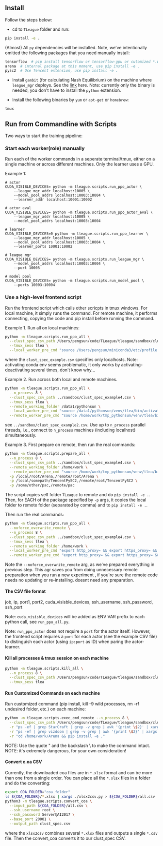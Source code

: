 ## Install
Follow the steps below:

* cd to `TLeague` folder and run:
```bash
pip install -e .
```
(Almost) All `py` dependencies will be installed.
Note, we've intentionally omitted the following packages that you need manually install:
```bash
tensorflow  # pip install tensorflow or tensorflow-gpu or cutomized *.whl
arena  # internal package at this moment, use pip install -e .
pysc2  # Use Tencent extension, use pip install -e .
```

* Install `gambit` (for calculating Nash Equilibrium) on the machine where `league_mgr` deploys.
See the [link](https://gambitproject.readthedocs.io/en/latest/build.html#general-information) here.
Note: currently only the binary is needed,
you don't have to install the `python` extension.

* Install the following binaries by `yum` or `apt-get` or `homebrew`:
```bash
tmux
```

## Run from Commandline with Scripts

Two ways to start the training pipeline:

### Start each worker(role) manually
Run each of the worker commands in a seperate terminal/tmux,
either on a single machine or across different machines.
Only the learner uses a GPU.

Example 1:
```
# actor
CUDA_VISIBLE_DEVICES= python -m tleague.scripts.run_ppo_actor \
    --league_mgr_addr localhost:10005 \
    --model_pool_addrs localhost:10003:10004 \
    --learner_addr localhost:10001:10002

# actor eval
CUDA_VISIBLE_DEVICES= python -m tleague.scripts.run_ppo_actor_eval \
    --league_mgr_addr localhost:10005 \
    --model_pool_addrs localhost:10003:10004

# learner
CUDA_VISIBLE_DEVICES=0 python -m tleague.scripts.run_ppo_learner \
    --league_mgr_addr localhost:10005 \
    --model_pool_addrs localhost:10003:10004 \
    --learner_ports 10001:10002

# league mgr
CUDA_VISIBLE_DEVICES= python -m tleague.scripts.run_league_mgr \
    --model_pool_addrs localhost:10003:10004 \
    --port 10005

# model pool
CUDA_VISIBLE_DEVICES= python -m tleague.scripts.run_model_pool \
    --ports 10003:10004
```

### Use a high-level frontend script
Run the frontend script which calls other scricpts in tmux windows.
For local machine, it simply runs the command.
For remote machine, it performs connecting, copying the code and pip install before running the command.

Example 1.
Run all on local machines:
```bash
python -m tleague.scripts.run_ppo_all \
  --clust_spec_csv_path /Users/pengsun/code/TLeague/tleague/sandbox/clust_spec_example.csv \
  --tmux_sess tlea \
  --local_worker_pre_cmd "source /Users/pengsun/miniconda3/etc/profile.d/conda.sh && conda activate tlea && conda deactivate && conda activate tlea && "
```
where the `clust_spec_example.csv` specifies only localhosts.
Note: activating conda env seems problematic,
it only works by activating-deactivating several times,
don't know why...

Example 2.
Run across both local and remote machines.
```bash
python -m tleague.scripts.run_ppo_all \
  --n_process 8 \
  --clust_spec_csv_path ../sandbox/clust_spec_example4.csv \
  --tmux_sess tlea \
  --remote_working_folder /data1/pythonsun \
  --local_worker_pre_cmd "source /data1/pythonsun/venv/tlea/bin/activate && " \
  --remote_worker_pre_cmd "source /home/work/tmp_pythonsun/venv/tlea/bin/activate && "
```
see `../sandbox/clust_spec_example2.csv`.
Use up to `n_process` parallel threads,
i.e., connect to `n_process` machines (including localhost) simultaneously.

Example 3. First prepare on remote, then run the real commands:
```bash
python -m tleague.scripts.prepare_all \
  --n_process 8 \
  --clust_spec_csv_path ../sandbox/clust_spec_example4.csv \
  --remote_working_folder /home/work \
  --remote_worker_pre_cmd "source /home/work/tmp_pythonsun/venv/tlea/bin/activate && " \
  -p /local/root/Arena,/remote/root/Arena \
  -p /local/somepath/TencentPySC2,/remote/root/TencentPySC2 \
  -p /some/other/pac,/remote/pac
```
The script copies self folder `TLeague` to remote and do `pip install -e .`.
Then, for EACH of the package specified by `-p` args,
it copies the local folder to remote folder (separated by comma) and to `pip install -e .`.

Then run the real commands:
```bash
python -m tleague.scripts.run_ppo_all \
  --noforce_overwrite_remote \
  --n_process 8 \
  --clust_spec_csv_path ../sandbox/clust_spec_example4.csv \
  --tmux_sess tlea \
  --remote_working_folder /home/work \
  --local_worker_pre_cmd "export http_proxy= && export https_proxy= && source /data1/pythonsun/venv/tlea/bin/activate && " \
  --remote_worker_pre_cmd "export http_proxy= && export https_proxy= && source /home/work/tmp_pythonsun/venv/tlea/bin/activate && "
```
Note the `--noforce_overwrite_remote` arg,
as we've prepared everything in previous step.
This agr saves you from doing unnecessary remote preparation when you run a new experiment
, if you're sure the remote code needs no updating or re-installing. doesnt need any preparation.


#### The CSV file format
job, ip, port1, port2, cuda_visisble_devices, ssh_username, ssh_password, ssh_port

Note: `cuda_visisble_devices` will be added as ENV VAR prefix to each python call,
see `run_ppo_all.py`.

Note: `run_ppo_actor` does not require a `port` for the actor itself.
However, the frontend script requires a `port` for each actor (see the example CSV file)
to distinguish each actor (using `ip:port` as ID) when paring the actor-learner.

#### Kill all processes & tmux session on each machine
```bash
python -m tleague.scripts.kill_all \
  --n_process 8 \
  --clust_spec_csv_path /Users/pengsun/code/TLeague/tleague/sandbox/clust_spec_example.csv \
  --tmux_sess tlea
```

#### Run Customized Commands on each machine
Run customized command (pip install, kill -9 wild processes, rm -rf undesired folder, etc.) on each machine:
```bash
python -m tleague.scripts.exec_cmd_remote --n_process 8 \
  --clust_spec_csv_path /Users/pengsun/code/TLeague/tleague/sandbox/clust_spec_example.csv \
  -r "ps -ef | grep StarCraft | grep -v grep | awk '{print \$2}' | xargs kill -9" \
  -r "ps -ef | grep vizdoom | grep -v grep | awk '{print \$2}' | xargs kill -9" \
  -r "cd /home/work/Arena && pip install -e ."
```
NOTE: Use the quote " and the backslash \ to make the command intact.
NOTE: it's extremely dangerous, for your own consideration!

#### Convert c.oa CSV
Currently, the downloaded coa files are in `*.xlsx` format and can be more than one from a single order.
You can place all the `*.xlsx` files in a folder and do the converting:
```bash
export COA_FOLDER="coa_folder"
ls ${COA_FOLDER}/*.xlsx | xargs ./xlsx2csv.py > ${COA_FOLDER}/all.csv
python3 -m tleague.scripts.convert_coa \
  --input_path ${COA_FOLDER}/all.csv \
  --ssh_username root \
  --ssh_password Server@AI2017 \
  --base_port 20001 \
  --output_path clust_spec.csv
```
where the `xlsx2csv` combines several `*.xlsx` files and outputs a single `*.csv` file.
Then the convert_coa converts it to our clust_spec CSV.
